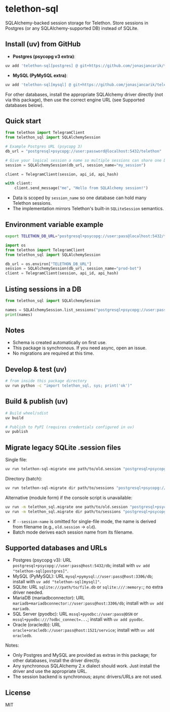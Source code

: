 # telethon-sql

SQLAlchemy-backed session storage for Telethon. Store sessions in Postgres (or any SQLAlchemy-supported DB) instead of SQLite.

## Install (uv) from GitHub

- **Postgres (psycopg v3 extra)**:

```bash
uv add 'telethon-sql[postgres] @ git+https://github.com/jonasjancarik/telethon-sql@main'
```

- **MySQL (PyMySQL extra)**:

```bash
uv add 'telethon-sql[mysql] @ git+https://github.com/jonasjancarik/telethon-sql@main'
```

For other databases, install the appropriate SQLAlchemy driver directly (not via this package), then use the correct engine URL (see Supported databases below).

## Quick start

```python
from telethon import TelegramClient
from telethon_sql import SQLAlchemySession

# Example Postgres URL (psycopg 3)
db_url = "postgresql+psycopg://user:password@localhost:5432/telethon"

# Give your logical session a name so multiple sessions can share one DB
session = SQLAlchemySession(db_url, session_name="my_session")

client = TelegramClient(session, api_id, api_hash)

with client:
    client.send_message("me", "Hello from SQLAlchemy session!")
```

- Data is scoped by `session_name` so one database can hold many Telethon sessions.
- The implementation mirrors Telethon's built-in `SQLiteSession` semantics.

## Environment variable example

```bash
export TELETHON_DB_URL="postgresql+psycopg://user:pass@localhost:5432/telethon"
```

```python
import os
from telethon import TelegramClient
from telethon_sql import SQLAlchemySession

db_url = os.environ["TELETHON_DB_URL"]
session = SQLAlchemySession(db_url, session_name="prod-bot")
client = TelegramClient(session, api_id, api_hash)
```

## Listing sessions in a DB

```python
from telethon_sql import SQLAlchemySession

names = SQLAlchemySession.list_sessions("postgresql+psycopg://user:pass@host/db")
print(names)
```

## Notes

- Schema is created automatically on first use.
- This package is synchronous. If you need async, open an issue.
- No migrations are required at this time.

## Develop & test (uv)

```bash
# from inside this package directory
uv run python -c "import telethon_sql, sys; print('ok')"
```

## Build & publish (uv)

```bash
# Build wheel/sdist
uv build

# Publish to PyPI (requires credentials configured in uv)
uv publish
```

## Migrate legacy SQLite .session files

Single file:

```bash
uv run telethon-sql-migrate one path/to/old.session "postgresql+psycopg://user:pass@host:5432/db" --session-name my_session
```

Directory (batch):

```bash
uv run telethon-sql-migrate dir path/to/sessions "postgresql+psycopg://user:pass@host:5432/db"
```

Alternative (module form) if the console script is unavailable:

```bash
uv run -m telethon_sql.migrate one path/to/old.session "postgresql+psycopg://user:pass@host:5432/db" --session-name my_session
uv run -m telethon_sql.migrate dir path/to/sessions "postgresql+psycopg://user:pass@host:5432/db"
```

- If `--session-name` is omitted for single-file mode, the name is derived from filename (e.g., `old.session` → `old`).
- Batch mode derives each session name from its filename.

## Supported databases and URLs

- Postgres (psycopg v3): URL `postgresql+psycopg://user:pass@host:5432/db`; install with `uv add "telethon-sql[postgres]"`.
- MySQL (PyMySQL): URL `mysql+pymysql://user:pass@host:3306/db`; install with `uv add "telethon-sql[mysql]"`.
- SQLite: URL `sqlite:///path/to/file.db` or `sqlite:///:memory:`; no extra driver needed.
- MariaDB (mariadbconnector): URL `mariadb+mariadbconnector://user:pass@host:3306/db`; install with `uv add mariadb`.
- SQL Server (pyodbc): URL `mssql+pyodbc://user:pass@DSN` or `mssql+pyodbc:///?odbc_connect=...`; install with `uv add pyodbc`.
- Oracle (oracledb): URL `oracle+oracledb://user:pass@host:1521/service`; install with `uv add oracledb`.

Notes:
- Only Postgres and MySQL are provided as extras in this package; for other databases, install the driver directly.
- Any synchronous SQLAlchemy 2.x dialect should work. Just install the driver and use the appropriate URL.
- The session backend is synchronous; async drivers/URLs are not used.

## License

MIT
